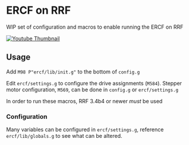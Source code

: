 # ERCF on RRF

WIP set of configuration and macros to enable running the ERCF on RRF

[![Youtube Thumbnail](http://img.youtube.com/vi/N4DiK5DVftM/0.jpg)](http://www.youtube.com/watch?v=N4DiK5DVftM "ERCF on RRF")

## Usage

Add `M98 P"ercf/lib/init.g"` to the bottom of `config.g`

Edit `ercf/settings.g` to configure the drive assignments (`M584`).
Stepper motor configuration, `M569`, can be done in `config.g` or
`ercf/settings.g`

In order to run these macros, RRF 3.4b4 or newer *must* be used

### Configuration

Many variables can be configured in `ercf/settings.g`, reference
`ercf/lib/globals.g` to see what can be altered.
